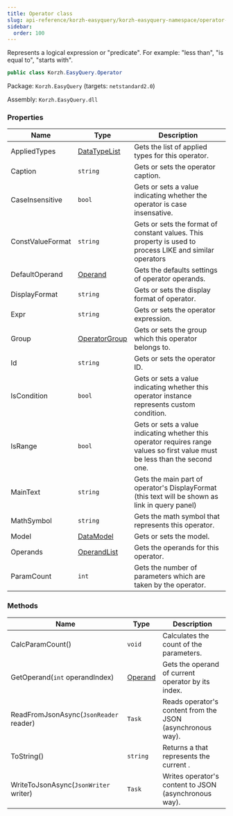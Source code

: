 ```yaml
---
title: Operator class
slug: api-reference/korzh-easyquery/korzh-easyquery-namespace/operator-class
sidebar:
  order: 100
---
```


Represents a logical expression or "predicate". For example: "less than", "is equal to", "starts with".
```csharp
public class Korzh.EasyQuery.Operator

```
Package: `Korzh.EasyQuery` (targets: `netstandard2.0`)

Assembly: `Korzh.EasyQuery.dll`

### Properties

| Name | Type | Description | 
| --- | --- | --- | 
| AppliedTypes | [DataTypeList](/easyquery/docs/api-reference/easydata-core/easydata-namespace/datatypelist-class) | Gets the list of applied types for this operator. | 
| Caption | `string` | Gets or sets the operator caption. | 
| CaseInsensitive | `bool` | Gets or sets a value indicating whether the operator is case insensative. | 
| ConstValueFormat | `string` | Gets or sets the format of constant values. This property is used to process LIKE and similar operators | 
| DefaultOperand | [Operand](/easyquery/docs/api-reference/korzh-easyquery/korzh-easyquery-namespace/operand-class) | Gets the defaults settings of operator operands. | 
| DisplayFormat | `string` | Gets or sets the display format of operator. | 
| Expr | `string` | Gets or sets the operator expression. | 
| Group | [OperatorGroup](/easyquery/docs/api-reference/korzh-easyquery/korzh-easyquery-namespace/operatorgroup-class) | Gets or sets the group which this operator belongs to. | 
| Id | `string` | Gets or sets the operator ID. | 
| IsCondition | `bool` | Gets or sets a value indicating whether this operator instance represents custom condition. | 
| IsRange | `bool` | Gets or sets a value indicating whether this operator requires range values so first value must be less than the second one. | 
| MainText | `string` | Gets the main part of operator's DisplayFormat (this text will be shown as link in query panel) | 
| MathSymbol | `string` | Gets the math symbol that represents this operator. | 
| Model | [DataModel](/easyquery/docs/api-reference/korzh-easyquery/korzh-easyquery-namespace/datamodel-class) | Gets or sets the model. | 
| Operands | [OperandList](/easyquery/docs/api-reference/korzh-easyquery/korzh-easyquery-namespace/operandlist-class) | Gets the operands for this operator. | 
| ParamCount | `int` | Gets the number of parameters which are taken by the operator. | 


### Methods

| Name | Type | Description | 
| --- | --- | --- | 
| CalcParamCount() | `void` | Calculates the count of the parameters. | 
| GetOperand(`int` operandIndex) | [Operand](/easyquery/docs/api-reference/korzh-easyquery/korzh-easyquery-namespace/operand-class) | Gets the operand of current operator by its index. | 
| ReadFromJsonAsync(`JsonReader` reader) | `Task` | Reads operator's content from the JSON (asynchronous way). | 
| ToString() | `string` | Returns a <see cref="T:System.String"></see> that represents the current <see cref="T:System.Object"></see>. | 
| WriteToJsonAsync(`JsonWriter` writer) | `Task` | Writes operator's content to JSON (asynchronous way). |
